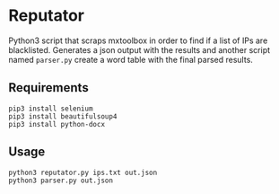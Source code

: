 
# Reputator

Python3 script that scraps mxtoolbox in order to find if a list of IPs are blacklisted. Generates a json output with the results and another script named `parser.py` create a word table with the final parsed results.

## Requirements

```
pip3 install selenium
pip3 install beautifulsoup4
pip3 install python-docx
```

## Usage

```
python3 reputator.py ips.txt out.json
python3 parser.py out.json
```
